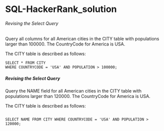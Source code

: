 # SQL-HackerRank_solution
###### Revising the Select Query 

Query all columns for all American cities in the CITY table with populations larger than 100000. The CountryCode for America is USA.

The CITY table is described as follows:

```
SELECT * FROM CITY
WHERE COUNTRYCODE = 'USA' AND POPULATION > 100000;

```

##### Revising the Select Query 

Query the NAME field for all American cities in the CITY table with populations larger than 120000. The CountryCode for America is USA.

The CITY table is described as follows:


```

SELECT NAME FROM CITY WHERE COUNTRYCODE = 'USA' AND POPULATION > 120000;

```

